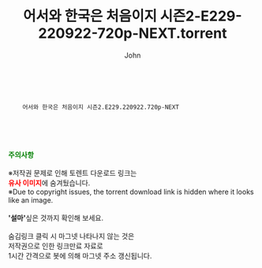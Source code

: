 ﻿---
layout: post
title:  "    어서와 한국은 처음이지 시즌2-E229-220922-720p-NEXT.torrent"
author: John
categories: [ TV ]
tags: [  ]
image:  
description: "    어서와 한국은 처음이지 시즌2-E229-220922-720p-NEXT torrent 정보 공유"
toc: true
toc_sticky: true
---

<br>

        어서와 한국은 처음이지 시즌2.E229.220922.720p-NEXT  
    
<br><br><br>
<p data-ke-size="size16"><b><span style="color: green;">주의사항</span></b><br /><br />※저작권 문제로 인해 토렌트 다운로드 링크는<br /><b><span style="color: red;">유사 이미지</span></b>에 숨겨뒀습니다.<br />※Due to copyright issues, the torrent download link is hidden where it looks like an image.<br /><br /><b>'설마'</b>싶은 것까지 확인해 보세요.<br /><br />숨김링크 클릭 시 마그넷 나타나지 않는 것은<br />저작권으로 인한 링크만료 자료로<br />1시간 간격으로 봇에 의해 마그넷 주소 갱신됩니다.</p>
